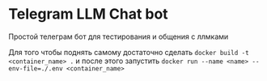 # Telegram LLM Chat bot

Простой телеграм бот для тестирования и общения с ллмками

Для того чтобы поднять самому достаточно сделать `docker build -t <container_name> .` и после этого запустить `docker run --name <name> --env-file=./.env <container_name>`
